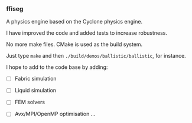 ### ffiseg

A physics engine based on the Cyclone physics engine.

I have improved the code and added tests to increase robustness.

No more make files. CMake is used as the build system.

Just type `make` and then `./build/demos/ballistic/ballistic`, for instance.

I hope to add to the code base by adding:

 - [ ] Fabric simulation
 - [ ] Liquid simulation
 - [ ] FEM solvers
 - [ ] Avx/MPI/OpenMP optimisation 
 ...


